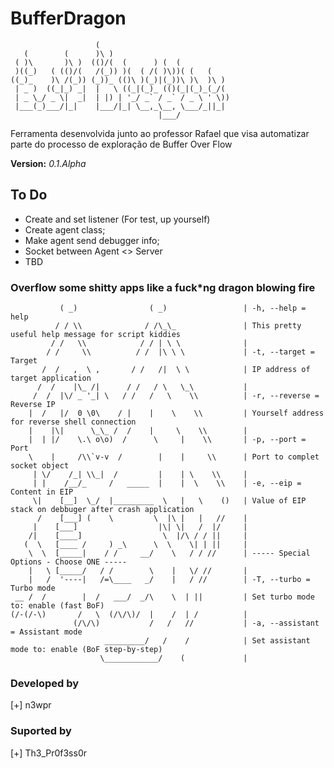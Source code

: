 
# BufferDragon
                       (                              
       (        (      )\ )                           
     ( )\       )\ )  (()/(  (      ) (  (            
     )((_)   ( (()/(   /(_)) )(  ( /( )\))( (   (     
    ((_)_    )\ /(_)) (_))_ (()\ )(_)|(_))\ )\  )\ )  
     | _ )  ((_|_) _|  |   \ ((_|(_)_ (()(_|(_)_(_/(  
     | _ \_/ _ \|  _|  | |) | '_/ _` / _` / _ \ ' \)) 
     |___(_)___/|_|    |___/|_| \__,_\__, \___/_||_|  
                                     |___/

Ferramenta desenvolvida junto ao professor Rafael que visa automatizar parte do processo de exploração de Buffer Over Flow <br>

**Version:** *0.1.Alpha*

## To Do
* Create and set listener (For test, up yourself)
* Create agent class;
* Make agent send debugger info;
* Socket between Agent <> Server
* TBD

### Overflow some shitty apps like a fuck*ng dragon blowing fire
```         __                  __                  |
           ( _)                ( _)                 | -h, --help = help
          / / \\              / /\_\_               | This pretty useful help message for script kiddies
         / /   \\            / / | \ \              |
        / /     \\          / /  |\ \ \             | -t, --target = Target
       /  /   ,  \ ,       / /   /|  \ \            | IP address of target application
      /  /    |\_ /|      / /   / \   \_\           |
     /  /  |\/ _ '_| \   / /   /   \    \\          | -r, --reverse = Reverse IP
    |  /   |/  0 \0\    / |    |    \    \\         | Yourself address for reverse shell connection
    |    |\|      \_\_ /  /    |     \    \\        |
    |  | |/    \.\ o\o)  /      \     |    \\       | -p, --port = Port
    \    |     /\\`v-v  /        |    |     \\      | Port to complet socket object
     | \/    /_| \\_|  /         |    | \    \\     |
     | |    /__/_     /   _____  |    |  \    \\    | -e, --eip = Content in EIP
     \|    [__]  \_/  |_________  \   |   \    ()   | Value of EIP stack on debbuger after crash application
      /    [___] (    \         \  |\ |   |   //    |
     |    [___]                  |\| \|   /  |/     | 
    /|    [____]                  \  |/\ / / ||     | 
   (  \   [____ /     ) _\      \  \    \| | ||     |
    \  \  [_____|    / /     __/    \   / / //      | ----- Special Options - Choose ONE -----
    |   \ [_____/   / /        \    |   \/ //       | 
    |   /  '----|   /=\____   _/    |   / //        | -T, --turbo = Turbo mode
 __ /  /        |  /   ___/  _/\    \  | ||         | Set turbo mode to: enable (fast BoF)
(/-(/-\)       /   \  (/\/\)/  |    /  | /          |
              (/\/\)           /   /   //           | -a, --assistant = Assistant mode
                     _________/   /    /            | Set assistant mode to: enable (BoF step-by-step)
                    \____________/    (             |
```
### Developed by
[+] n3wpr<br>
### Suported by
[+] Th3_Pr0f3ss0r<br>

